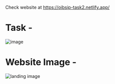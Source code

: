 Check website at https://oibsip-task2.netlify.app/

# Task - 
![image](https://user-images.githubusercontent.com/93007427/167268172-3b0a6936-4efd-4fcd-8586-257cbdd5cb15.png)

# Website Image - 
![landing image](https://user-images.githubusercontent.com/93007427/167264325-56f08442-e1b9-47ac-8f44-2eb0114dcb1d.jpg)
